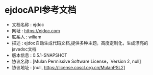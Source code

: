 # ejdocAPI参考文档
* 文档名称 : ejdoc
* 网址 : https://ejdoc.com
* 联系人 : wiliam
* 描述 : ejdoc自动生成代码文档,提供多种主题，高度定制化，生成漂亮的javadoc文档
* 版本信息 : 0.5.1-SNAPSHOT
* 协议名称 : [Mulan Permissive Software License，Version 2, null]
* 协议地址 : [null, https://license.coscl.org.cn/MulanPSL2]



